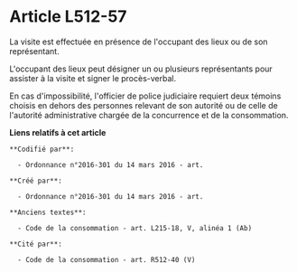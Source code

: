 # Article L512-57

La visite est effectuée en présence de l'occupant des lieux ou de son représentant.

L'occupant des lieux peut désigner un ou plusieurs représentants pour assister à la visite et signer le procès-verbal.

En cas d'impossibilité, l'officier de police judiciaire requiert deux témoins choisis en dehors des personnes relevant de son
autorité ou de celle de l'autorité administrative chargée de la concurrence et de la consommation.

**Liens relatifs à cet article**

	**Codifié par**:

	  - Ordonnance n°2016-301 du 14 mars 2016 - art.

	**Créé par**:

	  - Ordonnance n°2016-301 du 14 mars 2016 - art.

	**Anciens textes**:

	  - Code de la consommation - art. L215-18, V, alinéa 1 (Ab)

	**Cité par**:

	  - Code de la consommation - art. R512-40 (V)
